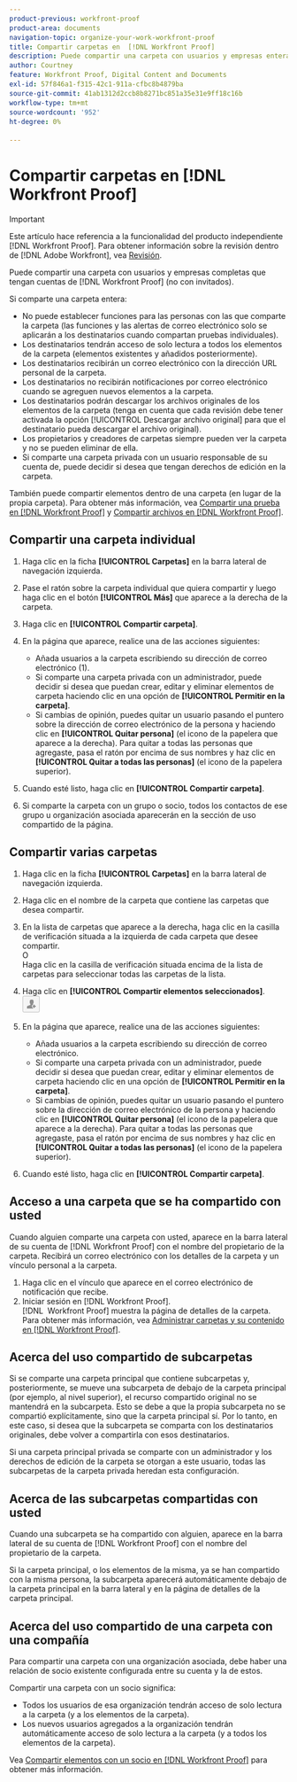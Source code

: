 ```yaml
---
product-previous: workfront-proof
product-area: documents
navigation-topic: organize-your-work-workfront-proof
title: Compartir carpetas en  [!DNL Workfront Proof]
description: Puede compartir una carpeta con usuarios y empresas enteras que tengan  [!DNL Workfront Proof] cuentas (no con invitados).
author: Courtney
feature: Workfront Proof, Digital Content and Documents
exl-id: 57f846a1-f315-42c1-911a-cfbc8b4879ba
source-git-commit: 41ab1312d2ccb8b8271bc851a35e31e9ff18c16b
workflow-type: tm+mt
source-wordcount: '952'
ht-degree: 0%

---
```


# Compartir carpetas en [!DNL Workfront Proof]

>[!IMPORTANT]
>
>Este artículo hace referencia a la funcionalidad del producto independiente [!DNL Workfront Proof]. Para obtener información sobre la revisión dentro de [!DNL Adobe Workfront], vea [Revisión](../../../review-and-approve-work/proofing/proofing.md).

Puede compartir una carpeta con usuarios y empresas completas que tengan cuentas de [!DNL Workfront Proof] (no con invitados).

Si comparte una carpeta entera:

* No puede establecer funciones para las personas con las que comparte la carpeta (las funciones y las alertas de correo electrónico solo se aplicarán a los destinatarios cuando compartan pruebas individuales).
* Los destinatarios tendrán acceso de solo lectura a todos los elementos de la carpeta (elementos existentes y añadidos posteriormente).
* Los destinatarios recibirán un correo electrónico con la dirección URL personal de la carpeta.
* Los destinatarios no recibirán notificaciones por correo electrónico cuando se agreguen nuevos elementos a la carpeta.
* Los destinatarios podrán descargar los archivos originales de los elementos de la carpeta (tenga en cuenta que cada revisión debe tener activada la opción [!UICONTROL Descargar archivo original] para que el destinatario pueda descargar el archivo original).
* Los propietarios y creadores de carpetas siempre pueden ver la carpeta y no se pueden eliminar de ella.
* Si comparte una carpeta privada con un usuario responsable de su cuenta de, puede decidir si desea que tengan derechos de edición en la carpeta.

También puede compartir elementos dentro de una carpeta (en lugar de la propia carpeta). Para obtener más información, vea [Compartir una prueba en [!DNL Workfront Proof]](../../../workfront-proof/wp-work-proofsfiles/share-proofs-and-files/share-proof.md) y [Compartir archivos en [!DNL Workfront Proof]](../../../workfront-proof/wp-work-proofsfiles/share-proofs-and-files/share-files.md).

## Compartir una carpeta individual

1. Haga clic en la ficha **[!UICONTROL Carpetas]** en la barra lateral de navegación izquierda.
1. Pase el ratón sobre la carpeta individual que quiera compartir y luego haga clic en el botón **[!UICONTROL Más]** que aparece a la derecha de la carpeta.
1. Haga clic en **[!UICONTROL Compartir carpeta]**.
1. En la página que aparece, realice una de las acciones siguientes:

   * Añada usuarios a la carpeta escribiendo su dirección de correo electrónico (1).
   * Si comparte una carpeta privada con un administrador, puede decidir si desea que puedan crear, editar y eliminar elementos de carpeta haciendo clic en una opción de **[!UICONTROL Permitir en la carpeta]**.
   * Si cambias de opinión, puedes quitar un usuario pasando el puntero sobre la dirección de correo electrónico de la persona y haciendo clic en **[!UICONTROL Quitar persona]** (el icono de la papelera que aparece a la derecha). Para quitar a todas las personas que agregaste, pasa el ratón por encima de sus nombres y haz clic en **[!UICONTROL Quitar a todas las personas]** (el icono de la papelera superior).

1. Cuando esté listo, haga clic en **[!UICONTROL Compartir carpeta]**.

1. Si comparte la carpeta con un grupo o socio, todos los contactos de ese grupo u organización asociada aparecerán en la sección de uso compartido de la página.

## Compartir varias carpetas

1. Haga clic en la ficha **[!UICONTROL Carpetas]** en la barra lateral de navegación izquierda.
1. Haga clic en el nombre de la carpeta que contiene las carpetas que desea compartir.
1. En la lista de carpetas que aparece a la derecha, haga clic en la casilla de verificación situada a la izquierda de cada carpeta que desee compartir.\
   O\
   Haga clic en la casilla de verificación situada encima de la lista de carpetas para seleccionar todas las carpetas de la lista.

1. Haga clic en **[!UICONTROL Compartir elementos seleccionados]**.\
   ![Share_button-small.png](assets/share-button-small.png)

1. En la página que aparece, realice una de las acciones siguientes:

   * Añada usuarios a la carpeta escribiendo su dirección de correo electrónico.
   * Si comparte una carpeta privada con un administrador, puede decidir si desea que puedan crear, editar y eliminar elementos de carpeta haciendo clic en una opción de **[!UICONTROL Permitir en la carpeta]**.
   * Si cambias de opinión, puedes quitar un usuario pasando el puntero sobre la dirección de correo electrónico de la persona y haciendo clic en **[!UICONTROL Quitar persona]** (el icono de la papelera que aparece a la derecha). Para quitar a todas las personas que agregaste, pasa el ratón por encima de sus nombres y haz clic en **[!UICONTROL Quitar a todas las personas]** (el icono de la papelera superior).

1. Cuando esté listo, haga clic en **[!UICONTROL Compartir carpeta]**.

## Acceso a una carpeta que se ha compartido con usted

Cuando alguien comparte una carpeta con usted, aparece en la barra lateral de su cuenta de [!DNL Workfront Proof] con el nombre del propietario de la carpeta. Recibirá un correo electrónico con los detalles de la carpeta y un vínculo personal a la carpeta.

1. Haga clic en el vínculo que aparece en el correo electrónico de notificación que recibe.
1. Iniciar sesión en [!DNL Workfront Proof].\
     [!DNL &#x200B; Workfront Proof] muestra la página de detalles de la carpeta. Para obtener más información, vea [Administrar carpetas y su contenido en [!DNL Workfront Proof]](../../../workfront-proof/wp-work-proofsfiles/organize-your-work/manage-folders-and-contents.md).

## Acerca del uso compartido de subcarpetas

Si se comparte una carpeta principal que contiene subcarpetas y, posteriormente, se mueve una subcarpeta de debajo de la carpeta principal (por ejemplo, al nivel superior), el recurso compartido original no se mantendrá en la subcarpeta. Esto se debe a que la propia subcarpeta no se compartió explícitamente, sino que la carpeta principal sí. Por lo tanto, en este caso, si desea que la subcarpeta se comparta con los destinatarios originales, debe volver a compartirla con esos destinatarios.

Si una carpeta principal privada se comparte con un administrador y los derechos de edición de la carpeta se otorgan a este usuario, todas las subcarpetas de la carpeta privada heredan esta configuración.

## Acerca de las subcarpetas compartidas con usted

Cuando una subcarpeta se ha compartido con alguien, aparece en la barra lateral de su cuenta de [!DNL Workfront Proof] con el nombre del propietario de la carpeta.

Si la carpeta principal, o los elementos de la misma, ya se han compartido con la misma persona, la subcarpeta aparecerá automáticamente debajo de la carpeta principal en la barra lateral y en la página de detalles de la carpeta principal.

## Acerca del uso compartido de una carpeta con una compañía

Para compartir una carpeta con una organización asociada, debe haber una relación de socio existente configurada entre su cuenta y la de estos.

Compartir una carpeta con un socio significa:

* Todos los usuarios de esa organización tendrán acceso de solo lectura a la carpeta (y a los elementos de la carpeta).
* Los nuevos usuarios agregados a la organización tendrán automáticamente acceso de solo lectura a la carpeta (y a todos los elementos de la carpeta).

Vea [Compartir elementos con un socio en [!DNL Workfront Proof]](../../../workfront-proof/wp-acct-admin/partner-accounts/share-items-partner-in-wp.md) para obtener más información.
